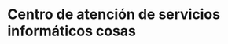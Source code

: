 <h1>Centro de atención de servicios informáticos cosas</h1>
<a href = "https://hernanruscica.github.io/ServiciosInformaticosSoporte/>Demo de las ofertas</a>
<p>maquetacion para el soporte de sistemas informaticos del ministerio de trabajo</p> <br>

<h1>pagina que arma un enlace html</h1>
<p>Ademas agrega el target= '_blank' para enviar por service manager<br>
<a href= 'https://hernanruscica.github.io/ServiciosInformaticosSoporte/armadoEnlacesHTML/index.html'>Demo Armador de enlaces</a> </p>